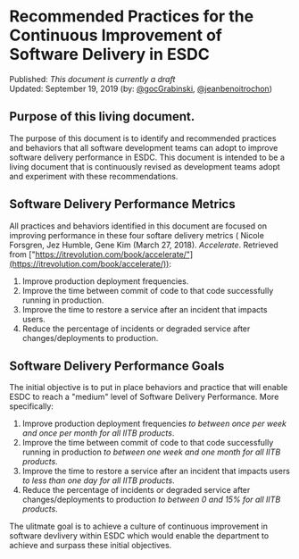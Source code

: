 # Recommended Practices for the Continuous Improvement of Software Delivery in ESDC

Published: _This document is currently a draft_  
Updated: September 19, 2019 (by: [@gocGrabinski](https://github.com/gocGrabinski), [@jeanbenoitrochon](https://github.com/jeanbenoitrochon))

## Purpose of this living document.

The purpose of this document is to identify and recommended practices and behaviors that all software development teams can adopt to improve software delivery performance in ESDC. This document is intended to be a living document that is continuously revised as development teams adopt and experiment with these recommendations.

## Software Delivery Performance Metrics

All practices and behaviors identified in this document are focused on improving performance in these four softare delivery metrics ( Nicole Forsgren,  Jez Humble,  Gene Kim (March 27, 2018). _Accelerate_. Retrieved from ["https://itrevolution.com/book/accelerate/"](https://itrevolution.com/book/accelerate/)):
1. Improve production deployment frequencies.
2. Improve the time between commit of code to that code successfully running in production.
3. Improve the time to restore a service after an incident that impacts users.
4. Reduce the percentage of incidents or degraded service after changes/deployments to production.

## Software Delivery Performance Goals
The initial objective is to put in place behaviors and practice that will enable ESDC to reach a "medium" level of Software Delivery Performance. More specifically:
1. Improve production deployment frequencies *to between once per week and once per month for all IITB products*.
2. Improve the time between commit of code to that code successfully running in production *to between one week and one month for all IITB products*.
3. Improve the time to restore a service after an incident that impacts users *to less than one day for all IITB products*.
4. Reduce the percentage of incidents or degraded service after changes/deployments to production *to between 0 and 15% for all IITB products*.

The ulitmate goal is to achieve a culture of continuous improvement in software devlivery within ESDC which would enable the department to achieve and surpass these initial objectives.


